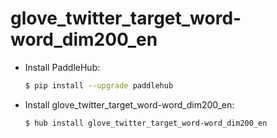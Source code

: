 # glove_twitter_target_word-word_dim200_en
* Install PaddleHub: 

    ```bash
    $ pip install --upgrade paddlehub
    ```

* Install glove_twitter_target_word-word_dim200_en: 

    ```bash
    $ hub install glove_twitter_target_word-word_dim200_en
    ```
